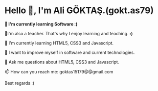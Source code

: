 <h1> <b>Hello 👋, I'm Ali GÖKTAŞ.(gokt.as79)</b></h1>

<b>🔭 I'm currently learning Software :) </b>

🔭I'm also a teacher. That's why I enjoy learning and teaching.  <b> :) </b>

🌱 I'm currently learning HTML5, CSS3 and Javascript.

🔮 I want to improve myself in software and current technologies.

💬 Ask me questions about HTML5, CSS3 and Javascript.

📫 How can you reach me: goktas15179@@gmail.com

Best regards :)
